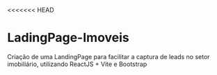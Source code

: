 <<<<<<< HEAD
# LadingPage-Imoveis
Criação de uma LandingPage para facilitar a captura de leads no setor imobiliário, utilizando ReactJS + Vite e Bootstrap

